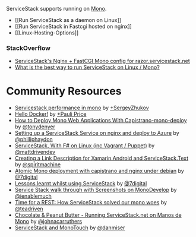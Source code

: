 ServiceStack supports running on [Mono](http://www.mono-project.com).

  - [[Run ServiceStack as a daemon on Linux]]
  - [[Run ServiceStack in Fastcgi hosted on nginx]]
  - [[Linux-Hosting-Options]]

### StackOverflow

  - [ServiceStack's Nginx + FastCGI Mono config for razor.servicestack.net](http://stackoverflow.com/questions/16148251/running-servicestack-with-razor-views-on-centos/16152053#16152053)
  - [What is the best way to run ServiceStack on Linux / Mono?](http://stackoverflow.com/questions/12188356/what-is-the-best-way-to-run-servicestack-on-linux-mono)


# Community Resources

  - [Servicestack performance in mono](http://forcedtoadmin.blogspot.ru/2013/11/servicestack-performance-in-mono-p1.html) by [+SergeyZhukov](https://plus.google.com/u/0/116353697232909302306/posts)
  - [Hello Docker!](https://github.com/MarFarMa/ServiceStack.Hello) by [+Pauli Price](https://plus.google.com/u/0/108232133950129763782)
  - [How to Deploy Mono Web Applications With Capistrano-mono-deploy](http://www.antonydenyer.co.uk/blog/2012/12/13/howto-deploy-mono-web-applications-with-capistrano-mono-deploy/) by [@tonydenyer](https://twitter.com/tonydenyer)
  - [Setting up a ServiceStack Service on nginx and deploy to Azure](http://www.philliphaydon.com/2013/07/setting-up-a-servicestack-service/) by [@philliphaydon](https://twitter.com/philliphaydon)
  - [ServiceStack, With F# on Linux (inc Vagrant / Puppet)](http://saxonmatt.co.uk/2013/07/service-stack-fsharp-mono-fastcgi-nginx.html) by [@mattdrivendev](https://twitter.com/MattDrivenDev)
  - [Creating a Link Description for Xamarin.Android and ServiceStack.Text](http://spiritmachineblog.tumblr.com/post/52943080201/creating-a-link-description-for-xamarin-android-and) by [@spiritmachine](https://twitter.com/spiritmachine)
  - [Atomic Mono deployment with capistrano and nginx under debian](http://blogs.7digital.com/dev/2012/09/25/atomic-mono-deployment-with-capistrano-and-nginx-under-debian/) by [@7digital](https://twitter.com/7digital)
  - [Lessons learnt whilst using ServiceStack](http://blogs.7digital.com/dev/2012/09/20/lessons-learnt-whilst-using-servicestack-on-mono-and-debian/) by [@7digital](https://twitter.com/7digital)
  - [Service Stack walk through with Screenshots on MonoDevelop](http://www.ienablemuch.com/2012/04/servicestack-setup-screenshots-guide.html) by [@ienablemuch](https://twitter.com/ienablemuch)
  - [Time for a REST: How ServiceStack solved our mono woes](http://blog.teadriven.me.uk/2012/03/time-for-rest.html) by [@teadriven](https://twitter.com/teadriven)
  - [Chocolate & Peanut Butter - Running ServiceStack.net on Manos de Mono](http://johnacarruthers.posterous.com/chocolate-peanut-butter-running-servicestackn) by [@johnacarruthers](https://twitter.com/johnacarruthers)
  - [ServiceStack and MonoTouch](http://www.distribucon.com/blog/ServiceStackAndMonoTouch.aspx) by [@danmiser](https://twitter.com/danmiser)